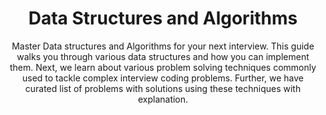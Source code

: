 ---
title: "Data Structures and Algorithms"
subtitle: "Master Data structures and Algorithms for your next interview. This guide walks you through various data structures and how you can implement them. Next, we learn about various problem solving techniques commonly used to tackle complex interview coding problems. Further, we have curated list of problems with solutions using these techniques with explanation."
draft: false
---